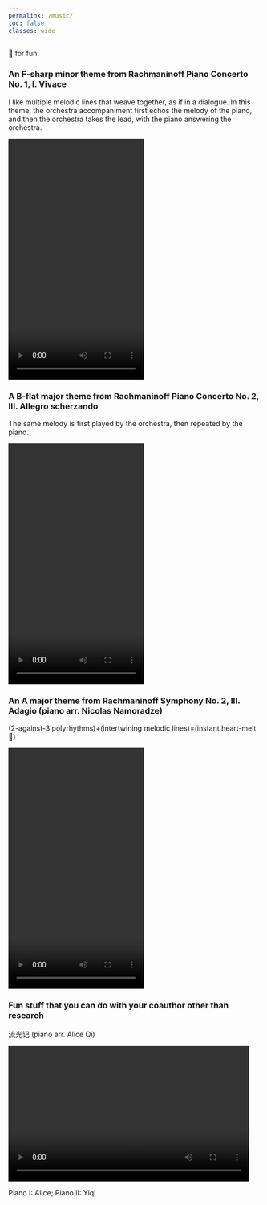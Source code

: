```yaml
---
permalink: /music/
toc: false
classes: wide
---
```


🎹 for fun:

### An F-sharp minor theme from Rachmaninoff Piano Concerto No. 1, I. Vivace

I like multiple melodic lines that weave together, as if in a dialogue. In this theme, the orchestra accompaniment first echos the melody of the piano, and then the orchestra takes the lead, with the piano answering the orchestra.

<video width="270" height="480" controls="controls">
  <source src="/assets/vid/rach1.mp4" type="video/mp4">
</video>

### A B-flat major theme from Rachmaninoff Piano Concerto No. 2, III. Allegro scherzando

The same melody is first played by the orchestra, then repeated by the piano.

<video width="270" height="480" controls="controls">
  <source src="/assets/vid/rach2.mp4" type="video/mp4">
</video>

### An A major theme from Rachmaninoff Symphony No. 2, III. Adagio (piano arr. Nicolas Namoradze)

(2-against-3 polyrhythms)+(intertwining melodic lines)=(instant heart-melt🥹)

<video width="270" height="480" controls="controls">
  <source src="/assets/vid/rach2symp.mp4" type="video/mp4">
</video>

### Fun stuff that you can do with your coauthor other than research

流光记 (piano arr. Alice Qi)

<video width="480" height="270" controls="controls">
  <source src="/assets/vid/liuguangji.mp4" type="video/mp4">
</video>

Piano I: Alice; Piano II: Yiqi


